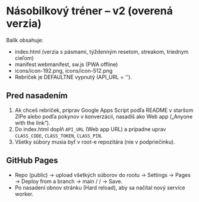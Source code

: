 # Násobilkový tréner – v2 (overená verzia)

Balík obsahuje:
- index.html (verzia s pásmami, týždenným resetom, streakom, triednym cieľom)
- manifest.webmanifest, sw.js (PWA offline)
- icons/icon-192.png, icons/icon-512.png
- Rebríček je DEFAULTNE vypnutý (API_URL = '').

## Pred nasadením
1) Ak chceš rebríček, priprav Google Apps Script podľa README v staršom ZIPe alebo podľa pokynov v konverzácii, nasadíš ako Web app („Anyone with the link“).
2) Do index.html doplň `API_URL` (Web app URL) a prípadne uprav `CLASS_CODE`, `CLASS_TOKEN`, `CLASS_PIN`.
3) Všetky súbory musia byť v root-e repozitára (nie v podpriečinku).

## GitHub Pages
- Repo (public) → upload všetkých súborov do rootu → Settings → Pages → Deploy from a branch → main / / → Save.
- Po nasadení obnov stránku (Hard reload), aby sa načítal nový service worker.
